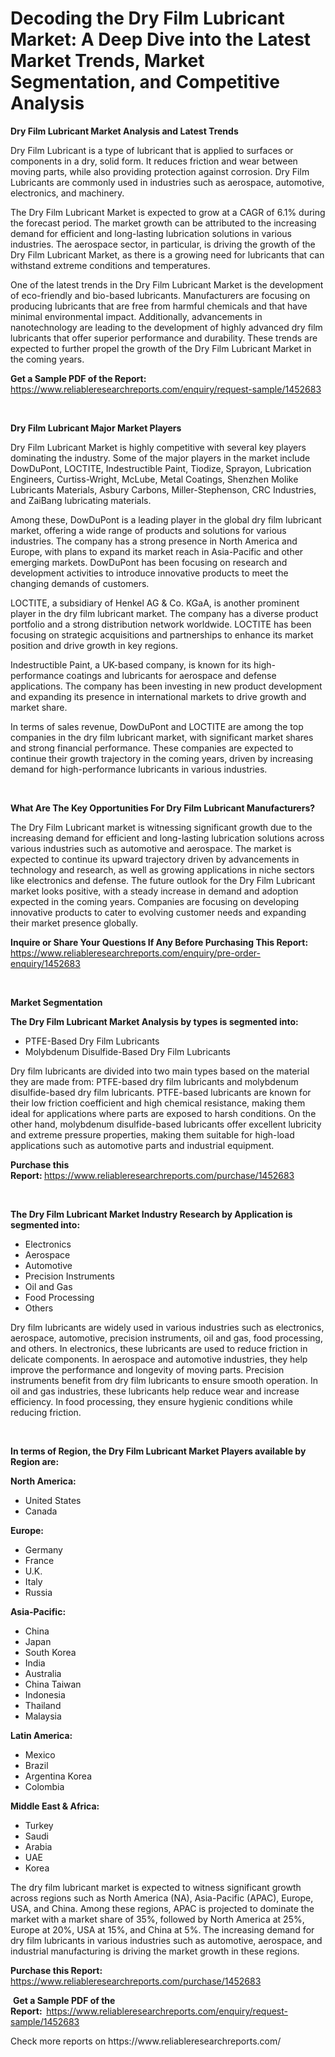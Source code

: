 <p><h1>Decoding the Dry Film Lubricant Market: A Deep Dive into the Latest Market Trends, Market Segmentation, and Competitive Analysis</h1></p><p><strong>Dry Film Lubricant Market Analysis and Latest Trends</strong></p>
<p><p>Dry Film Lubricant is a type of lubricant that is applied to surfaces or components in a dry, solid form. It reduces friction and wear between moving parts, while also providing protection against corrosion. Dry Film Lubricants are commonly used in industries such as aerospace, automotive, electronics, and machinery.</p><p>The Dry Film Lubricant Market is expected to grow at a CAGR of 6.1% during the forecast period. The market growth can be attributed to the increasing demand for efficient and long-lasting lubrication solutions in various industries. The aerospace sector, in particular, is driving the growth of the Dry Film Lubricant Market, as there is a growing need for lubricants that can withstand extreme conditions and temperatures.</p><p>One of the latest trends in the Dry Film Lubricant Market is the development of eco-friendly and bio-based lubricants. Manufacturers are focusing on producing lubricants that are free from harmful chemicals and that have minimal environmental impact. Additionally, advancements in nanotechnology are leading to the development of highly advanced dry film lubricants that offer superior performance and durability. These trends are expected to further propel the growth of the Dry Film Lubricant Market in the coming years.</p></p>
<p><strong>Get a Sample PDF of the Report:&nbsp;</strong> <a href="https://www.reliableresearchreports.com/enquiry/request-sample/1452683">https://www.reliableresearchreports.com/enquiry/request-sample/1452683</a></p>
<p>&nbsp;</p>
<p><strong>Dry Film Lubricant Major Market Players</strong></p>
<p><p>Dry Film Lubricant Market is highly competitive with several key players dominating the industry. Some of the major players in the market include DowDuPont, LOCTITE, Indestructible Paint, Tiodize, Sprayon, Lubrication Engineers, Curtiss-Wright, McLube, Metal Coatings, Shenzhen Molike Lubricants Materials, Asbury Carbons, Miller-Stephenson, CRC Industries, and ZaiBang lubricating materials.</p><p>Among these, DowDuPont is a leading player in the global dry film lubricant market, offering a wide range of products and solutions for various industries. The company has a strong presence in North America and Europe, with plans to expand its market reach in Asia-Pacific and other emerging markets. DowDuPont has been focusing on research and development activities to introduce innovative products to meet the changing demands of customers.</p><p>LOCTITE, a subsidiary of Henkel AG & Co. KGaA, is another prominent player in the dry film lubricant market. The company has a diverse product portfolio and a strong distribution network worldwide. LOCTITE has been focusing on strategic acquisitions and partnerships to enhance its market position and drive growth in key regions.</p><p>Indestructible Paint, a UK-based company, is known for its high-performance coatings and lubricants for aerospace and defense applications. The company has been investing in new product development and expanding its presence in international markets to drive growth and market share.</p><p>In terms of sales revenue, DowDuPont and LOCTITE are among the top companies in the dry film lubricant market, with significant market shares and strong financial performance. These companies are expected to continue their growth trajectory in the coming years, driven by increasing demand for high-performance lubricants in various industries.</p></p>
<p>&nbsp;</p>
<p><strong>What Are The Key Opportunities For Dry Film Lubricant Manufacturers?</strong></p>
<p><p>The Dry Film Lubricant market is witnessing significant growth due to the increasing demand for efficient and long-lasting lubrication solutions across various industries such as automotive and aerospace. The market is expected to continue its upward trajectory driven by advancements in technology and research, as well as growing applications in niche sectors like electronics and defense. The future outlook for the Dry Film Lubricant market looks positive, with a steady increase in demand and adoption expected in the coming years. Companies are focusing on developing innovative products to cater to evolving customer needs and expanding their market presence globally.</p></p>
<p><strong>Inquire or Share Your Questions If Any Before Purchasing This Report:</strong> <a href="https://www.reliableresearchreports.com/enquiry/pre-order-enquiry/1452683">https://www.reliableresearchreports.com/enquiry/pre-order-enquiry/1452683</a></p>
<p>&nbsp;</p>
<p><strong>Market Segmentation</strong></p>
<p><strong>The Dry Film Lubricant Market Analysis by types is segmented into:</strong></p>
<p><ul><li>PTFE-Based Dry Film Lubricants</li><li>Molybdenum Disulfide-Based Dry Film Lubricants</li></ul></p>
<p><p>Dry film lubricants are divided into two main types based on the material they are made from: PTFE-based dry film lubricants and molybdenum disulfide-based dry film lubricants. PTFE-based lubricants are known for their low friction coefficient and high chemical resistance, making them ideal for applications where parts are exposed to harsh conditions. On the other hand, molybdenum disulfide-based lubricants offer excellent lubricity and extreme pressure properties, making them suitable for high-load applications such as automotive parts and industrial equipment.</p></p>
<p><strong>Purchase this Report:&nbsp;</strong><a href="https://www.reliableresearchreports.com/purchase/1452683">https://www.reliableresearchreports.com/purchase/1452683</a></p>
<p>&nbsp;</p>
<p><strong>The Dry Film Lubricant Market Industry Research by Application is segmented into:</strong></p>
<p><ul><li>Electronics</li><li>Aerospace</li><li>Automotive</li><li>Precision Instruments</li><li>Oil and Gas</li><li>Food Processing</li><li>Others</li></ul></p>
<p><p>Dry film lubricants are widely used in various industries such as electronics, aerospace, automotive, precision instruments, oil and gas, food processing, and others. In electronics, these lubricants are used to reduce friction in delicate components. In aerospace and automotive industries, they help improve the performance and longevity of moving parts. Precision instruments benefit from dry film lubricants to ensure smooth operation. In oil and gas industries, these lubricants help reduce wear and increase efficiency. In food processing, they ensure hygienic conditions while reducing friction.</p></p>
<p>&nbsp;</p>
<p><strong>In terms of Region, the Dry Film Lubricant Market Players available by Region are:</strong></p>
<p>
    <p> <strong> North America: </strong>
        <ul>
            <li>United States</li>
            <li>Canada</li>
        </ul>
        </p> 
    <p> <strong> Europe: </strong>
        <ul>
            <li>Germany</li>
            <li>France</li>
            <li>U.K.</li>
            <li>Italy</li>
            <li>Russia</li>
        </ul>
        </p> 
    <p> <strong> Asia-Pacific: </strong>
        <ul>
            <li>China</li>
            <li>Japan</li>
            <li>South Korea</li>
            <li>India</li>
            <li>Australia</li>
            <li>China Taiwan</li>
            <li>Indonesia</li>
            <li>Thailand</li>
            <li>Malaysia</li>
        </ul>
        </p> 
    <p> <strong> Latin America: </strong>
        <ul>
            <li>Mexico</li>
            <li>Brazil</li>
            <li>Argentina Korea</li>
            <li>Colombia</li>
        </ul>
        </p> 
    <p> <strong> Middle East & Africa: </strong>
        <ul>
            <li>Turkey</li>
            <li>Saudi</li>
            <li>Arabia</li>
            <li>UAE</li>
            <li>Korea</li>
        </ul>
    </p>
    </p>
<p><p>The dry film lubricant market is expected to witness significant growth across regions such as North America (NA), Asia-Pacific (APAC), Europe, USA, and China. Among these regions, APAC is projected to dominate the market with a market share of 35%, followed by North America at 25%, Europe at 20%, USA at 15%, and China at 5%. The increasing demand for dry film lubricants in various industries such as automotive, aerospace, and industrial manufacturing is driving the market growth in these regions.</p></p>
<p><strong>Purchase this Report: </strong><a href="https://www.reliableresearchreports.com/purchase/1452683">https://www.reliableresearchreports.com/purchase/1452683</a></p>
<p>&nbsp;<strong>Get a Sample PDF of the Report:&nbsp;&nbsp;</strong><a href="https://www.reliableresearchreports.com/enquiry/request-sample/1452683">https://www.reliableresearchreports.com/enquiry/request-sample/1452683</a></p>
<p><strong></strong></p>
<p>Check more reports on https://www.reliableresearchreports.com/</p>
